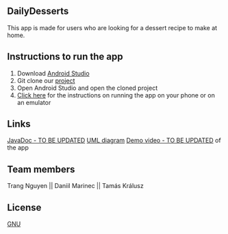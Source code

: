## DailyDesserts

This app is made for users who are looking for a dessert recipe to make at home.

## Instructions to run the app

1. Download [Android Studio](https://developer.android.com/studio)
2. Git clone our [project](https://gitlab.metropolia.fi/mobilesb3002/team6/dessert-recipe)
3. Open Android Studio and open the cloned project
4. [Click here](https://developer.android.com/training/basics/firstapp/running-app) for the instructions on running the app on your phone or on an emulator

## Links

[JavaDoc - TO BE UPDATED](https://google.com/)
[UML diagram](https://i.imgur.com/GoENoCj.png)
[Demo video - TO BE UPDATED](https://google.com/) of the app


## Team members

Trang Nguyen || Daniil Marinec || Tamás Králusz

## License

[GNU](https://www.gnu.org/licenses/gpl-3.0.en.html)
